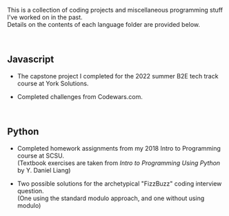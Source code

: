 This is a collection of coding projects and miscellaneous programming stuff I've worked on in the past.\
Details on the contents of each language folder are provided below.

<br>

<h2>Javascript</h2>

- The capstone project I completed for the 2022 summer B2E tech track course at York Solutions.

- Completed challenges from Codewars.com.


<br>



<h2>Python</h2>

- Completed homework assignments from my 2018 Intro to Programming course at SCSU.\
(Textbook exercises are taken from *Intro to Programming Using Python* by Y. Daniel Liang)

- Two possible solutions for the archetypical "FizzBuzz" coding interview question. \
(One using the standard modulo approach, and one without using modulo)
